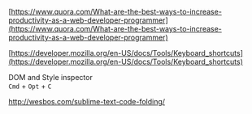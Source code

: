 [https://www.quora.com/What-are-the-best-ways-to-increase-productivity-as-a-web-developer-programmer](https://www.quora.com/What-are-the-best-ways-to-increase-productivity-as-a-web-developer-programmer)  

[https://developer.mozilla.org/en-US/docs/Tools/Keyboard_shortcuts](https://developer.mozilla.org/en-US/docs/Tools/Keyboard_shortcuts)  


DOM and Style inspector  
`Cmd` + `Opt` + `C`  

http://wesbos.com/sublime-text-code-folding/  

